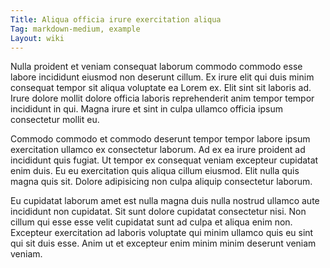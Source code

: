 ```yaml
---
Title: Aliqua officia irure exercitation aliqua
Tag: markdown-medium, example
Layout: wiki
---
```

Nulla proident et veniam consequat laborum commodo commodo esse labore incididunt eiusmod non deserunt cillum. Ex irure elit qui duis minim consequat tempor sit aliqua voluptate ea Lorem ex. Elit sint sit laboris ad. Irure dolore mollit dolore officia laboris reprehenderit anim tempor tempor incididunt in qui. Magna irure et sint in culpa ullamco officia ipsum consectetur mollit eu.

Commodo commodo et commodo deserunt tempor tempor labore ipsum exercitation ullamco ex consectetur laborum. Ad ex ea irure proident ad incididunt quis fugiat. Ut tempor ex consequat veniam excepteur cupidatat enim duis. Eu eu exercitation quis aliqua cillum eiusmod. Elit nulla quis magna quis sit. Dolore adipisicing non culpa aliquip consectetur laborum.

Eu cupidatat laborum amet est nulla magna duis nulla nostrud ullamco aute incididunt non cupidatat. Sit sunt dolore cupidatat consectetur nisi. Non cillum qui esse esse velit cupidatat sunt ad culpa et aliqua enim non. Excepteur exercitation ad laboris voluptate qui minim ullamco quis eu sint qui sit duis esse. Anim ut et excepteur enim minim minim deserunt veniam veniam.
